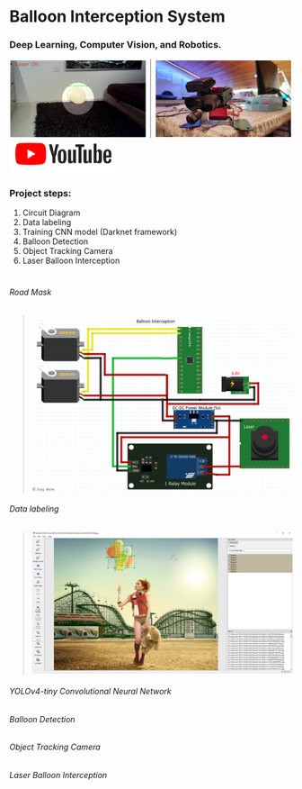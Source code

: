 # Balloon Interception System
### Deep Learning, Computer Vision, and Robotics.

![title](/github_images/Balloon_Interception.PNG)
[![title](/github_images/youtube.png "Balloon Interception - Deep Learning, Computer Vision, and Robotics")](https://www.youtube.com/watch?v=UwBT0xUOck4&ab_channel=ItayNave)

### Project steps:

1. Circuit Diagram
2. Data labeling
3. Training CNN model (Darknet framework)
4. Balloon Detection                 
5. Object Tracking Camera
6. Laser Balloon Interception

# 
###### Road Mask
>  ![alt text](/github_images/Schematic.png)
>
>

###### Data labeling
>  ![alt text](/github_images/Label.PNG)
>
>

###### YOLOv4-tiny Convolutional Neural Network
>  
>

###### Balloon Detection
>  
>
>

###### Object Tracking Camera
>  
>
>

###### Laser Balloon Interception
>  
>
>
 
